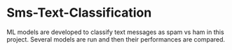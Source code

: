 # Sms-Text-Classification
ML models are developed to classify text messages as spam vs ham in this project. Several models are run and then their performances are compared.
